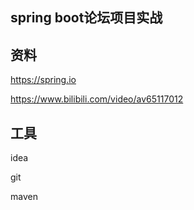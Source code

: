## spring boot论坛项目实战

## 资料
https://spring.io

https://www.bilibili.com/video/av65117012

## 工具
idea

git

maven